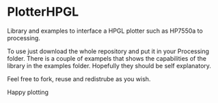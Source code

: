 # PlotterHPGL
Library and examples to interface a HPGL plotter such as HP7550a to processing. 

To use just download the whole repository and put it in your Processing folder. There is a couple of exampels that shows the capabilities of the library in the examples folder. Hopefully they should be self explanatory. 

Feel free to fork, reuse and redistrube as you wish. 

Happy plotting
